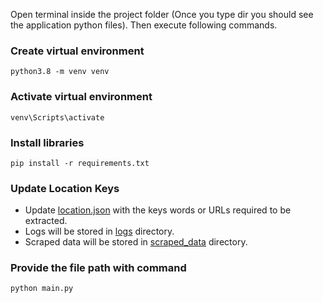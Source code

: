 Open terminal inside the project folder (Once you type dir you should see the application python files). Then execute following commands.

### Create virtual environment
```shell
python3.8 -m venv venv
```

### Activate virtual environment
```shell
venv\Scripts\activate
```

### Install libraries
```shell
pip install -r requirements.txt
```

### Update Location Keys
* Update [location.json](./locations.json) with the keys words or URLs required to be extracted.
* Logs will be stored in [logs](./logs) directory.
* Scraped data will be stored in [scraped_data](./scraped_data) directory.

### Provide the file path with command
```shell
python main.py
```




